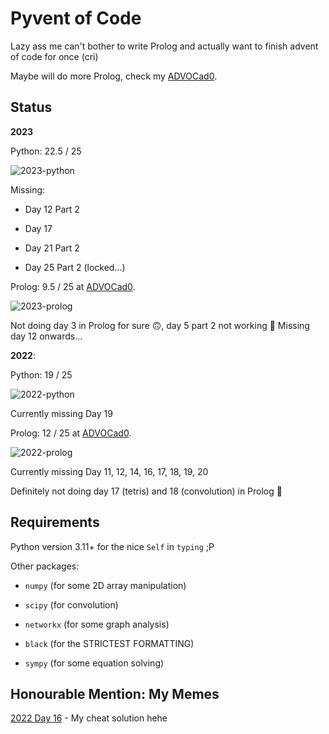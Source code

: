 # Pyvent of Code

Lazy ass me can't bother to write Prolog and actually want to finish advent of
code for once (cri)

Maybe will do more Prolog, check my [ADVOCad0](https://github.com/kittykg/ADVOCadO).

## Status

**2023**

Python: 22.5 / 25

![2023-python](https://progress-bar.dev/90/)

Missing:

- Day 12 Part 2

- Day 17

- Day 21 Part 2

- Day 25 Part 2 (locked...)

Prolog: 9.5 / 25 at [ADVOCad0](https://github.com/kittykg/ADVOCadO).

![2023-prolog](https://progress-bar.dev/38/)

Not doing day 3 in Prolog for sure 🙃, day 5 part 2 not working 🥲 Missing day
12 onwards...

**2022**: 

Python: 19 / 25

![2022-python](https://progress-bar.dev/76/)

Currently missing Day 19

Prolog: 12 / 25 at [ADVOCad0](https://github.com/kittykg/ADVOCadO).

![2022-prolog](https://progress-bar.dev/48/)

Currently missing Day 11, 12, 14, 16, 17, 18, 19, 20

Definitely not doing day 17 (tetris) and 18 (convolution) in Prolog 🤡


## Requirements

Python version 3.11+ for the nice `Self` in `typing` ;P

Other packages:

- `numpy` (for some 2D array manipulation)

- `scipy` (for convolution)

- `networkx` (for some graph analysis)

- `black` (for the STRICTEST FORMATTING)

- `sympy` (for some equation solving)


## Honourable Mention: My Memes

[2022 Day 16](https://www.reddit.com/r/adventofcode/comments/znjzjm/2022_day_16_if_a_solution_gives_me_a_star_then/) - My cheat solution hehe
